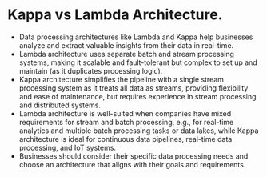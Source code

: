# Kappa vs Lambda Architecture.

- Data processing architectures like Lambda and Kappa help businesses analyze and extract valuable insights from their data in real-time.
- Lambda architecture uses separate batch and stream processing systems, making it scalable and fault-tolerant but complex to set up and maintain (as it duplicates processing logic).
- Kappa architecture simplifies the pipeline with a single stream processing system as it treats all data as streams, providing flexibility and ease of maintenance, but requires experience in stream processing and distributed systems.
- Lambda architecture is well-suited when companies have mixed requirements for stream and batch processing, e.g., for real-time analytics and multiple batch processing tasks or data lakes, while Kappa architecture is ideal for continuous data pipelines, real-time data processing, and IoT systems.
- Businesses should consider their specific data processing needs and choose an architecture that aligns with their goals and requirements.



